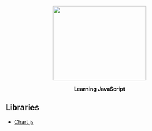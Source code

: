 
<p align="center">
    <img src="https://cdn.pixabay.com/photo/2017/03/30/17/41/javascript-2189147_1280.png" width="250" height="200"><br/>
</p>
<p align="center" style="border-bottom:none;!important font-size: 30px;font-weight: bold;">
    Learning JavaScript
</p>

## Libraries

- [Chart.js](https://www.chartjs.org/)


